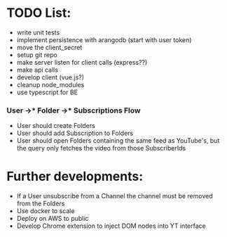 # TODO List:

- write unit tests
- implement persistence with arangodb (start with user token)
- move the client_secret
- setup git repo
- make server listen for client calls (express??)
- make api calls
- develop client (vue.js?)
- cleanup node_modules
- use typescript for BE

### User ->* Folder ->* Subscriptions Flow

- User should create Folders
- User should add Subscription to Folders
- User should open Folders containing the same feed as YouTube's, but the query only fetches the video from those
  SubscriberIds

# Further developments:

- If a User unsubscribe from a Channel the channel must be removed from the Folders
- Use docker to scale
- Deploy on AWS to public
- Develop Chrome extension to inject DOM nodes into YT interface
